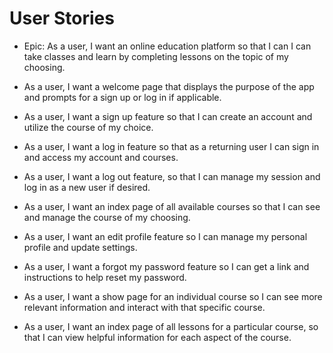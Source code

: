 # User Stories

* Epic: As a user, I want an online education platform so that I can I can take classes and learn by completing lessons on the topic of my choosing.

* As a user, I want a welcome page that displays the purpose of the app and prompts for a sign up or log in if applicable.

* As a user, I want a sign up feature so that I can create an account and utilize the course of my choice.

* As a user, I want a log in feature so that as a returning user I can sign in and access my account and courses.

* As a user, I want a log out feature, so that I can manage my session and log in as a new user if desired.

* As a user, I want an index page of all available courses so that I can see and manage the course of my choosing.

* As a user, I want an edit profile feature so I can manage my personal profile and update settings.

* As a user, I want a forgot my password feature so I can get a link and instructions to help reset my password.

* As a user, I want a show page for an individual course so I can see more relevant information and interact with that specific course.

* As a user, I want an index page of all lessons for a particular course, so that I can view helpful information for each aspect of the course.
